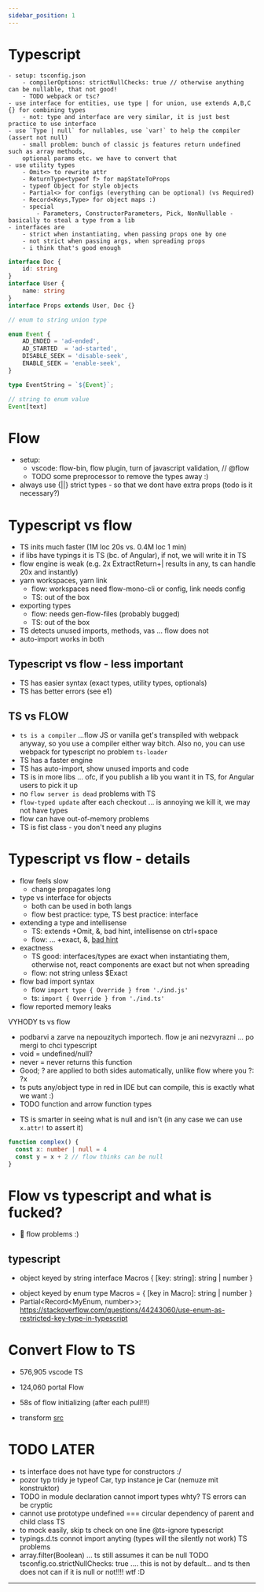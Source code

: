 ```yaml
---
sidebar_position: 1
---
```


# Typescript

```
- setup: tsconfig.json
    - compilerOptions: strictNullChecks: true // otherwise anything can be nullable, that not good!
    - TODO webpack or tsc?
- use interface for entities, use type | for union, use extends A,B,C {} for combining types
    - not: type and interface are very similar, it is just best practice to use interface
- use `Type | null` for nullables, use `var!` to help the compiler (assert not null)
    - small problem: bunch of classic js features return undefined such as array methods,
    optional params etc. we have to convert that
- use utility types
    - Omit<> to rewrite attr
    - ReturnType<typeof f> for mapStateToProps
    - typeof Object for style objects
    - Partial<> for configs (everything can be optional) (vs Required)
    - Record<Keys,Type> for object maps :)
    - special
        - Parameters, ConstructorParameters, Pick, NonNullable - basically to steal a type from a lib
- interfaces are
    - strict when instantiating, when passing props one by one
    - not strict when passing args, when spreading props
    - i think that's good enough
```

```ts
interface Doc {
    id: string
}
interface User {
    name: string
}
interface Props extends User, Doc {}
```

```ts
// enum to string union type

enum Event {
    AD_ENDED = 'ad-ended',
    AD_STARTED  = 'ad-started',
    DISABLE_SEEK = 'disable-seek',
    ENABLE_SEEK = 'enable-seek',
}

type EventString = `${Event}`;

// string to enum value
Event[text]
```

# Flow
- setup:
    - vscode: flow-bin, flow plugin, turn of javascript validation, // @flow
    - TODO some preprocessor to remove the types away :)
- always use {||} strict types - so that we dont have extra props (todo is it necessary?)

# Typescript vs flow
- TS inits much faster (1M loc 20s vs. 0.4M loc 1 min)
- if libs have typings it is TS (bc. of Angular), if not, we will write it in TS
- flow engine is weak (e.g. 2x ExtractReturn+| results in any, ts can handle 20x and instantly)
- yarn workspaces, yarn link
    - flow: workspaces need flow-mono-cli or config, link needs config
    - TS: out of the box
- exporting types
    - flow: needs gen-flow-files (probably bugged)
    - TS: out of the box
- TS detects unused imports, methods, vas ... flow does not
- auto-import works in both

## Typescript vs flow - less important
- TS has easier syntax (exact types, utility types, optionals)
- TS has better errors (see e1)

## TS vs FLOW
* `ts is a compiler` ...flow JS or vanilla get's transpiled with webpack anyway, so you use a compiler either way bitch.
Also no, you can use webpack for typescript no problem `ts-loader`
* TS has a faster engine
* TS has auto-import, show unused imports and code
* TS is in more libs ... ofc, if you publish a lib you want it in TS, for Angular users to pick it up
* no `flow server is dead` problems with TS
* `flow-typed update` after each checkout ... is annoying we kill it, we may not have types
* flow can have out-of-memory problems
* TS is fist class - you don't need any plugins


# Typescript vs flow - details
- flow feels slow
    - change propagates long
- type vs interface for objects
    - both can be used in both langs
    - flow best practice: type, TS best practice: interface
- extending a type and intellisense
    - TS: extends +Omit, &, bad hint, intellisense on ctrl+space
    - flow: ... +exact, &, [bad hint]((https://stackoverflow.com/questions/61851075/typescript-extending-interfaces-and-hover-hints))
- exactness
    - TS good: interfaces/types are exact when instantiating them, otherwise not, react components
    are exact but not when spreading
    - flow: not string unless $Exact
- flow bad import syntax
    - flow `import type { Override } from './ind.js'`
    - ts: `import { Override } from './ind.ts'`
- flow reported memory leaks



VYHODY ts vs flow

- podbarvi a zarve na nepouzitych importech. flow je ani nezvyrazni ... po mergi to chci
typescript
- void = undefined/null?
- never = never returns this function
- Good; ? are applied to both sides automatically, unlike flow where you ?: ?x
- ts puts any/object type in red in IDE but can compile, this is exactly what we want :)
- TODO function and arrow function types
* TS is smarter in seeing what is null and isn't (in any case we can use `x.attr!` to assert it)
```ts
function complex() {
  const x: number | null = 4
  const y = x + 2 // flow thinks can be null
}

```




# Flow vs typescript and what is fucked?
* 🐷 flow problems :)
## typescript
* object keyed by string  interface Macros { [key: string]: string | number }
- object keyed by enum    type Macros = { [key in Macro]: string | number }
- Partial<Record<MyEnum, number>>;
https://stackoverflow.com/questions/44243060/use-enum-as-restricted-key-type-in-typescript


# Convert Flow to TS
- 576,905 vscode TS
- 124,060 portal Flow
- 58s of flow initializing (after each pull!!!)

- transform [src](https://skovhus.github.io/blog/flow-to-typescript-migration/)

# TODO LATER
- ts interface does not have type for constructors :/
- pozor typ tridy je typeof Car, typ instance je Car (nemuze mit konstruktor)
- TODO in module declaration cannot import types whty?
TS errors can be cryptic
- cannot use prototype undefined === circular dependency of parent and child class
TS
- to mock easily, skip ts check on one line @ts-ignore
typescript
- typings.d.ts connot import anyting (types will the silently not work)
TS problems
- array.filter(Boolean) ... ts still assumes it can be null
TODO tsconfig.co.strictNullChecks: true .... this is not by default... and ts then does not can if it is null or not!!!! wtf :D


-------------------
